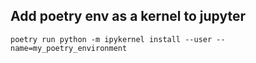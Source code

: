 ## Add poetry env as a kernel to jupyter
```poetry run python -m ipykernel install --user --name=my_poetry_environment```